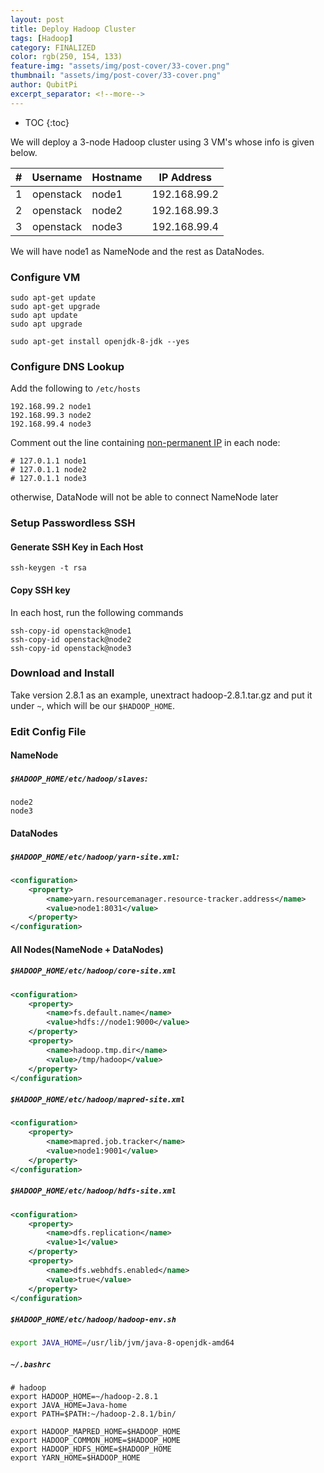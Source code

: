 ```yaml
---
layout: post
title: Deploy Hadoop Cluster
tags: [Hadoop]
category: FINALIZED
color: rgb(250, 154, 133)
feature-img: "assets/img/post-cover/33-cover.png"
thumbnail: "assets/img/post-cover/33-cover.png"
author: QubitPi
excerpt_separator: <!--more-->
---
```


<!--more-->

* TOC
{:toc} 

We will deploy a 3-node Hadoop cluster using 3 VM's whose info is given below.

| # |  Username | Hostname | IP Address   |
|:-:|:---------:|----------|--------------|
| 1 | openstack | node1    | 192.168.99.2 |
| 2 | openstack | node2    | 192.168.99.3 |
| 3 | openstack | node3    | 192.168.99.4 |

We will have node1 as NameNode and the rest as DataNodes.

### Configure VM

    sudo apt-get update
    sudo apt-get upgrade
    sudo apt update
    sudo apt upgrade
    
    sudo apt-get install openjdk-8-jdk --yes
    
### Configure DNS Lookup

Add the following to `/etc/hosts`

    192.168.99.2 node1
    192.168.99.3 node2
    192.168.99.4 node3
    
Comment out the line containing
[non-permanent IP](https://www.debian.org/doc/manuals/debian-reference/ch05.en.html#_the_hostname_resolution) in each
node:

    # 127.0.1.1 node1
    # 127.0.1.1 node2
    # 127.0.1.1 node3
    
otherwise, DataNode will not be able to connect NameNode later

### Setup Passwordless SSH

#### Generate SSH Key in Each Host

    ssh-keygen -t rsa
    
#### Copy SSH key

In each host, run the following commands

    ssh-copy-id openstack@node1
    ssh-copy-id openstack@node2
    ssh-copy-id openstack@node3
    
### Download and Install

Take version 2.8.1 as an example, unextract hadoop-2.8.1.tar.gz and put it under `~`, which will be our `$HADOOP_HOME`.
    
### Edit Config File

#### NameNode

##### `$HADOOP_HOME/etc/hadoop/slaves`:

    node2
    node3
    
#### DataNodes

##### `$HADOOP_HOME/etc/hadoop/yarn-site.xml`:

```xml
<configuration>
    <property>
        <name>yarn.resourcemanager.resource-tracker.address</name>
        <value>node1:8031</value>
    </property>
</configuration>
```

#### All Nodes(NameNode + DataNodes)

##### `$HADOOP_HOME/etc/hadoop/core-site.xml`

```xml
<configuration>
    <property>
        <name>fs.default.name</name>
        <value>hdfs://node1:9000</value>
    </property>
    <property>
        <name>hadoop.tmp.dir</name>
        <value>/tmp/hadoop</value>
    </property>
</configuration>
```

##### `$HADOOP_HOME/etc/hadoop/mapred-site.xml`

```xml
<configuration>
    <property>
        <name>mapred.job.tracker</name>
        <value>node1:9001</value>
    </property>
</configuration>
```

##### `$HADOOP_HOME/etc/hadoop/hdfs-site.xml`

```xml
<configuration>
    <property>
        <name>dfs.replication</name>
        <value>1</value>
    </property>
    <property>
        <name>dfs.webhdfs.enabled</name>
        <value>true</value>
    </property>
</configuration>
```

##### `$HADOOP_HOME/etc/hadoop/hadoop-env.sh`

```bash
export JAVA_HOME=/usr/lib/jvm/java-8-openjdk-amd64
```

##### `~/.bashrc`

```
# hadoop
export HADOOP_HOME=~/hadoop-2.8.1
export JAVA_HOME=Java-home
export PATH=$PATH:~/hadoop-2.8.1/bin/

export HADOOP_MAPRED_HOME=$HADOOP_HOME
export HADOOP_COMMON_HOME=$HADOOP_HOME
export HADOOP_HDFS_HOME=$HADOOP_HOME
export YARN_HOME=$HADOOP_HOME
```